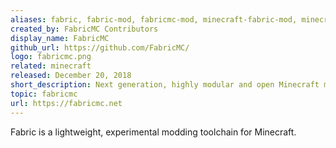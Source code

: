 ```yaml
---
aliases: fabric, fabric-mod, fabricmc-mod, minecraft-fabric-mod, minecraft-fabric
created_by: FabricMC Contributors
display_name: FabricMC
github_url: https://github.com/FabricMC/
logo: fabricmc.png
related: minecraft
released: December 20, 2018
short_description: Next generation, highly modular and open Minecraft modding API.
topic: fabricmc
url: https://fabricmc.net
---
```

Fabric is a lightweight, experimental modding toolchain for Minecraft.
